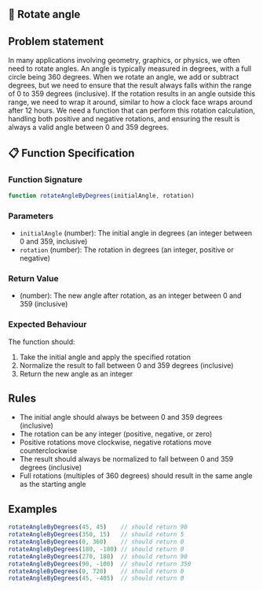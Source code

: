 ## 🔄 Rotate angle 

## Problem statement

In many applications involving geometry, graphics, or physics, we often need to rotate angles. An angle is typically measured in degrees, with a full circle being 360 degrees. When we rotate an angle, we add or subtract degrees, but we need to ensure that the result always falls within the range of 0 to 359 degrees (inclusive). If the rotation results in an angle outside this range, we need to wrap it around, similar to how a clock face wraps around after 12 hours. We need a function that can perform this rotation calculation, handling both positive and negative rotations, and ensuring the result is always a valid angle between 0 and 359 degrees.

## 📋 Function Specification

### Function Signature
```javascript
function rotateAngleByDegrees(initialAngle, rotation)
```

### Parameters
- `initialAngle` (number): The initial angle in degrees (an integer between 0 and 359, inclusive)
- `rotation` (number): The rotation in degrees (an integer, positive or negative)

### Return Value
- (number): The new angle after rotation, as an integer between 0 and 359 (inclusive)

### Expected Behaviour
The function should:

1. Take the initial angle and apply the specified rotation
2. Normalize the result to fall between 0 and 359 degrees (inclusive)
3. Return the new angle as an integer

## Rules
- The initial angle should always be between 0 and 359 degrees (inclusive)
- The rotation can be any integer (positive, negative, or zero)
- Positive rotations move clockwise, negative rotations move counterclockwise
- The result should always be normalized to fall between 0 and 359 degrees (inclusive)
- Full rotations (multiples of 360 degrees) should result in the same angle as the starting angle

## Examples
```javascript
rotateAngleByDegrees(45, 45)    // should return 90
rotateAngleByDegrees(350, 15)   // should return 5
rotateAngleByDegrees(0, 360)    // should return 0
rotateAngleByDegrees(180, -180) // should return 0
rotateAngleByDegrees(270, 180)  // should return 90
rotateAngleByDegrees(90, -100)  // should return 350
rotateAngleByDegrees(0, 720)    // should return 0
rotateAngleByDegrees(45, -405)  // should return 0
```
